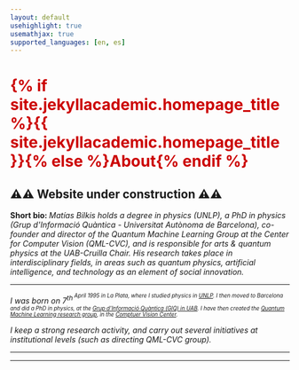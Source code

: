 ```yaml
---
layout: default
usehighlight: true
usemathjax: true
supported_languages: [en, es]
---
```


<h1 style="color: #cc0000;">{% if site.jekyllacademic.homepage_title %}{{ site.jekyllacademic.homepage_title }}{% else %}About{% endif %}</h1>

<h2> ⚠️⚠️ Website under construction ⚠️⚠️ </h2>


<!-- <b> Short bio: </b> <i>Matías Bilkis es licenciado en física (UNLP), doctor en física (Grup d'Informació Quàntica - Universitat Autònoma de Barcelona), co-fundador y director del Grupo de Quantum Machine Learning del Centro de Visión por Computador (QML-CVC) y responsable de artes & física cuántica de la Cátedra UAB-Cruilla. Su investigación ocurre en el campo interdisciplinar, en áreas tales como la física cuántica, la inteligencia artificial y la tecnología como elemento de inovación social. </i>
<hr> -->

<b> Short bio: </b> <i>Matías Bilkis holds a degree in physics (UNLP), a PhD in physics (Grup d'Informació Quàntica - Universitat Autònoma de Barcelona), co-founder and director of the Quantum Machine Learning Group at the Center for Computer Vision (QML-CVC), and is responsible for arts & quantum physics at the UAB-Cruilla Chair. His research takes place in interdisciplinary fields, in areas such as quantum physics, artificial intelligence, and technology as an element of social innovation.
<hr>

I was born on 7<sup>th<sup> April 1995 in La Plata, where I studied physics in [UNLP](https://www.fisica.unlp.edu.ar/). I then moved to Barcelona and did a PhD in physics, at the [Grup d'Informació Quàntica (GIQ) in UAB](https://webs.uab.cat/giq/). I have then created the [Quantum Machine Learning research group](https://qml.cvc.uab.es/), in the [Comptuer Vision Center](https://www.cvc.uab.es/).

I keep a strong research activity, and carry out several initiatives at institutional levels (such as directing QML-CVC group).

<!-- Among many activities, I organize the QML-CVC seminar series. Additionally, I am an active member of RIPAISC net for quantum software engineering,  -->

<!-- The QML-CVC is an interdisciplinary research group, working with physicists, computer scientists, artists, psychologists and more! We like to study different frameworks in quantum physics under which the quantum AI symbiosis takes place, with a strong focus on evaluating the social impact of quantum tech.
I am very enthusiastic in developing new narratives that help us elucidate interdisciplinary research directions, so as to unveiling its potential in citizen engagement for political causes. As part of this, I collaborate with Cátedra UAB-Cruilla, I strongly participate in outreach activities & talks, and also been teaching "Social Innovation" subject in the AI degree at UAB. -->

<hr>
<hr>
